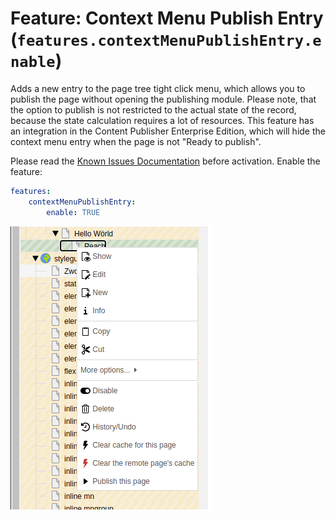 # Feature: Context Menu Publish Entry (`features.contextMenuPublishEntry.enable`)

Adds a new entry to the page tree tight click menu, which allows you to publish the page without opening the publishing
module. Please note, that the option to publish is not restricted to the actual state of the record, because the state
calculation requires a lot of resources. This feature has an integration in the Content Publisher Enterprise Edition,
which will hide the context menu entry when the page is not "Ready to publish".

Please read the [Known Issues Documentation](../KnownIssues.md) before activation.
Enable the feature:

```YAML
features:
    contextMenuPublishEntry:
        enable: TRUE
```

![Publish Page via context menu](_img/context_menu_publish_entry.png)
